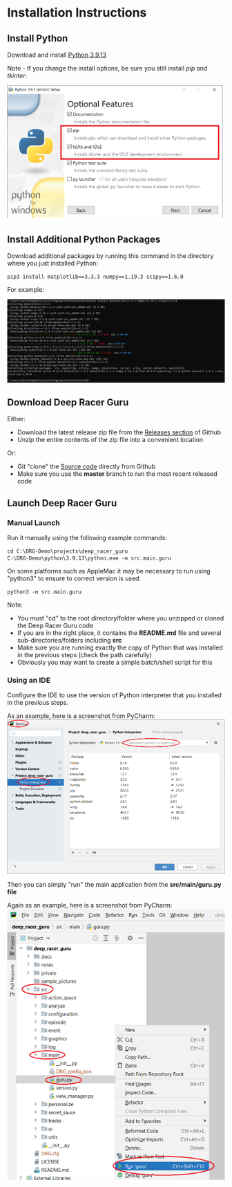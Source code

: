 # Installation Instructions

## Install Python
Download and install [Python 3.9.13](https://www.python.org/downloads/release/python-3913/)

Note - If you change the install options, be sure you still install *pip* and *tkinter*:

![](pictures/installation/python_install_options.png)

## Install Additional Python Packages

Download additional packages by running this command in the directory where you just installed Python:

    pip3 install matplotlib==3.3.3 numpy==1.19.3 scipy==1.6.0
    
For example:

![](pictures/installation/pip_install.png)

## Download Deep Racer Guru

Either:
* Download the latest release zip file from the [Releases section](https://github.com/dmh23/deep_racer_guru/releases) of Github
* Unzip the entire contents of the zip file into a convenient location

Or:
* Git "clone" the [Source code](https://github.com/dmh23/deep_racer_guru) directly from Github
* Make sure you use the __master__ branch to run the most recent released code

## Launch Deep Racer Guru
### Manual Launch

Run it manually using the following example commands:

    cd C:\DRG-Demo\projects\deep_racer_guru
    C:\DRG-Demo\python\3.9.13\python.exe -m src.main.guru

On some platforms such as AppleMac it may be necessary to run using "python3" to ensure to correct version is used:

    python3 -m src.main.guru

Note:
* You must "cd" to the root directory/folder where you unzipped or cloned the Deep Racer Guru code
* If you are in the right place, it contains the __README.md__ file and several sub-directories/folders including __src__
* Make sure you are running exactly the copy of Python that was installed in the previous steps (check the path carefully)
* Obviously you may want to create a simple batch/shell script for this

### Using an IDE

Configure the IDE to use the version of Python interpreter that you installed in the previous steps.

As an example, here is a screenshot from PyCharm:
![](pictures/installation/pycharm_setup_python_interpreter.png)

Then you can simply "run" the main application from the __src/main/guru.py file__

Again as an example, here is a screenshot from PyCharm:
![](pictures/installation/pycharm_run.png)

